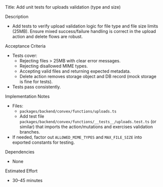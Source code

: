 Title: Add unit tests for uploads validation (type and size)

Description
- Add tests to verify upload validation logic for file type and file size limits (25MB). Ensure mixed success/failure handling is correct in the upload action and delete flows are robust.

Acceptance Criteria
- Tests cover:
  - Rejecting files > 25MB with clear error messages.
  - Rejecting disallowed MIME types.
  - Accepting valid files and returning expected metadata.
  - Delete action removes storage object and DB record (mock storage is fine for tests).
- Tests pass consistently.

Implementation Notes
- Files:
  - `packages/backend/convex/functions/uploads.ts`
  - Add test file `packages/backend/convex/functions/__tests__/uploads.test.ts` (or similar) that imports the action/mutations and exercises validation branches.
- If needed, factor out `ALLOWED_MIME_TYPES` and `MAX_FILE_SIZE` into exported constants for testing.

Dependencies
- None

Estimated Effort
- 30–45 minutes

